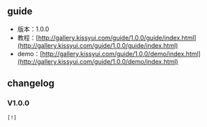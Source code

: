 ## guide

* 版本：1.0.0
* 教程：[http://gallery.kissyui.com/guide/1.0.0/guide/index.html](http://gallery.kissyui.com/guide/1.0.0/guide/index.html)
* demo：[http://gallery.kissyui.com/guide/1.0.0/demo/index.html](http://gallery.kissyui.com/guide/1.0.0/demo/index.html)

## changelog

### V1.0.0

    [!]


